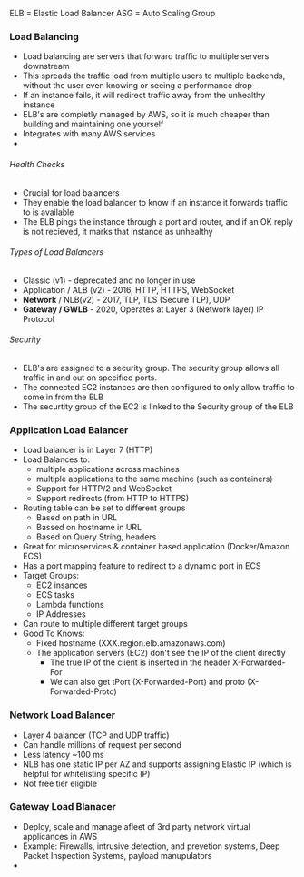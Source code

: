 ELB = Elastic Load Balancer
ASG = Auto Scaling Group

### Load Balancing
- Load balancing are servers that forward traffic to multiple servers downstream
- This spreads the traffic load from multiple users to multiple backends, without the user even knowing or seeing a performance drop
- If an instance fails, it will redirect traffic away from the unhealthy instance
- ELB's are completly managed by AWS, so it is much cheaper than building and maintaining one yourself
- Integrates with many AWS services
- 
###### Health Checks
- Crucial for load balancers
- They enable the load balancer to know if an instance it forwards traffic to is available
- The ELB pings the instance through a port and router, and if an OK reply is not recieved, it marks that instance as unhealthy
###### Types of Load Balancers
- Classic (v1) - deprecated and no longer in use
- Application / ALB (v2) - 2016, HTTP, HTTPS, WebSocket
- __Network__  / NLB(v2) - 2017, TLP, TLS (Secure TLP), UDP
- __Gateway / GWLB__ - 2020, Operates at Layer 3 (Network layer) IP Protocol

###### Security
- ELB's are assigned to a security group. The security group allows all traffic in and out on specified ports. 
- The connected EC2 instances are then configured to only allow traffic to come in from the ELB
- The securtity group of the EC2 is linked to the Security group of the ELB

### Application Load Balancer
- Load balancer is in Layer 7 (HTTP)
- Load Balances to:
	- multiple applications across machines
	- multiple applications to the same machine (such as containers)
	- Support for HTTP/2 and WebSocket
	- Support redirects (from HTTP to HTTPS)
- Routing table can be set to different groups
	- Based on path in URL
	- Bassed on hostname in URL
	- Based on Query String, headers
- Great for microservices & container based application (Docker/Amazon ECS)
- Has a port mapping feature to redirect to a dynamic port in ECS
- Target Groups:
	- EC2 insances
	- ECS tasks 
	- Lambda functions
	- IP Addresses
- Can route to multiple different target groups
- Good To Knows:
	- Fixed hostname (XXX.region.elb.amazonaws.com)
	- The application servers (EC2) don't see the IP of the client directly
		- The true IP of the client is inserted in the header X-Forwarded-For
		- We can also get tPort (X-Forwarded-Port) and proto (X-Forwarded-Proto)
### Network Load Balancer
- Layer 4 balancer (TCP and UDP traffic)
- Can handle millions of request per second
- Less latency ~100 ms
- NLB has one static IP per AZ and supports assigning Elastic IP (which is helpful for whitelisting specific IP)
- Not free tier eligible
### Gateway Load Blanacer
- Deploy, scale and manage  afleet of 3rd party network virtual applicances in AWS
- Example: Firewalls, intrusive detection, and prevetion systems, Deep Packet Inspection Systems, payload manupulators
- 